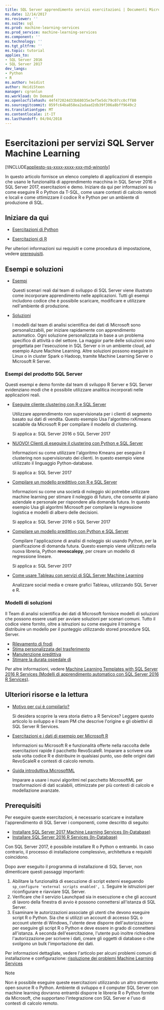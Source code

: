 ```yaml
---
title: SQL Server apprendimento servizi esercitazioni | Documenti Microsoft
ms.date: 12/14/2017
ms.reviewer: ''
ms.suite: sql
ms.prod: machine-learning-services
ms.prod_service: machine-learning-services
ms.component: ''
ms.technology: ''
ms.tgt_pltfrm: ''
ms.topic: tutorial
applies_to:
- SQL Server 2016
- SQL Server 2017
dev_langs:
- Python
- R
ms.author: heidist
author: HeidiSteen
manager: cgronlun
ms.workload: On Demand
ms.openlocfilehash: 44f472024d33b68035e3ef5e5dc79c07cc0cff80
ms.sourcegitcommit: 059fc64ba858ea2adaad2db39f306a8bff9649c2
ms.translationtype: MT
ms.contentlocale: it-IT
ms.lasthandoff: 04/04/2018
---
```

# <a name="tutorials-for-sql-server-machine-learning-services"></a>Esercitazioni per servizi SQL Server Machine Learning
[!INCLUDE[appliesto-ss-xxxx-xxxx-xxx-md-winonly](../../includes/appliesto-ss-xxxx-xxxx-xxx-md-winonly.md)]

In questo articolo fornisce un elenco completo di applicazioni di esempio che usano le funzionalità di apprendimento macchina in SQL Server 2016 o SQL Server 2017, esercitazioni e demo. Iniziare da qui per informazioni su come eseguire R o Python da T-SQL, come usare contesti di calcolo remoti e locali e come ottimizzare il codice R e Python per un ambiente di produzione di SQL.

## <a name="start-here"></a>Iniziare da qui

+ [Esercitazioni di Python](../tutorials/sql-server-python-tutorials.md)

+ [Esercitazioni di R](../tutorials/sql-server-r-tutorials.md)

Per ulteriori informazioni sui requisiti e come procedura di impostazione, vedere [prerequisiti](#bkmk_prerequisites).

## <a name="samples-and-solutions"></a>Esempi e soluzioni

+ [Esempi](#bkmk_samples) 

    Questi scenari reali dal team di sviluppo di SQL Server viene illustrato come incorporare apprendimento nelle applicazioni. Tutti gli esempi includono codice che è possibile scaricare, modificare e utilizzare nell'ambiente di produzione.

+ [Soluzioni](#bkmk_solutions) 

    I modelli dal team di analisi scientifica dei dati di Microsoft sono personalizzabili, per iniziare rapidamente con apprendimento automatico. Ogni soluzione personalizzata in base a un problema specifico di attività o del settore. La maggior parte delle soluzioni sono progettata per l'esecuzione in SQL Server o in un ambiente cloud, ad esempio Azure Machine Learning. Altre soluzioni possono eseguire in Linux o in cluster Spark o Hadoop, tramite Machine Learning Server o Microsoft R Server.

### <a name ="bkmk_samples"></a>Esempi del prodotto SQL Server

Questi esempi e demo fornite dal team di sviluppo R Server e SQL Server evidenziano modi che è possibile utilizzare analitica incorporati nelle applicazioni reali.

+ [Eseguire cliente clustering con R e SQL Server](https://microsoft.github.io/sql-ml-tutorials/R/customerclustering/)

  Utilizzare apprendimento non supervisionata per i clienti di segmento basato sui dati di vendita. Questo esempio Usa l'algoritmo rxKmeans scalabile da Microsoft R per compilare il modello di clustering. 
  
  Si applica a: SQL Server 2016 o SQL Server 2017

+ [NUOVO! Clienti di eseguire il clustering con Python e SQL Server](https://microsoft.github.io/sql-ml-tutorials/python/customerclustering/)

    Informazioni su come utilizzare l'algoritmo Kmeans per eseguire il clustering non supervisionato dei clienti. In questo esempio viene utilizzato il linguaggio Python-database.
    
    Si applica a: SQL Server 2017

+ [Compilare un modello predittivo con R e SQL Server](https://microsoft.github.io/sql-ml-tutorials/R/rentalprediction)

  Informazioni su come una società di noleggio ski potrebbe utilizzare machine learning per stimare il noleggio di futuro, che consente al piano aziendale e personale per rispondere alla domanda futura. In questo esempio Usa gli algoritmi Microsoft per compilare la regressione logistica e modelli di albero delle decisioni. 
  
  Si applica a: SQL Server 2016 o SQL Server 2017

+ [Compilare un modello predittivo con Python e SQL Server](https://microsoft.github.io/sql-ml-tutorials/python/rentalprediction/)

   Compilare l'applicazione di analisi di noleggio ski usando Python, per la pianificazione di domanda futura. Questo esempio viene utilizzato nella nuova libreria, Python **revoscalepy**, per creare un modello di regressione lineare.
   
   Si applica a: SQL Server 2017

+ [Come usare Tableau con servizi di SQL Server Machine Learning](https://blogs.msdn.microsoft.com/mlserver/2017/12/14/how-to-use-tableau-with-sql-server-machine-learning-services-with-r-and-python/)

    Analizzare social media e creare grafici Tableau, utilizzando SQL Server e R.

### <a name="bkmk_solutions"></a>Modelli di soluzioni

Il Team di analisi scientifica dei dati di Microsoft fornisce modelli di soluzioni che possono essere usati per avviare soluzioni per scenari comuni. Tutto il codice viene fornito, oltre a istruzioni su come eseguire il training e distribuire un modello per il punteggio utilizzando stored procedure SQL Server.

+ [Rilevamento di frodi](https://gallery.cortanaanalytics.com/Tutorial/Online-Fraud-Detection-Template-with-SQL-Server-R-Services-1)
+ [Stima personalizzata del trasferimento](https://gallery.cortanaanalytics.com/Tutorial/Customer-Churn-Prediction-Template-with-SQL-Server-R-Services-1)
+ [Manutenzione predittiva](https://gallery.cortanaanalytics.com/Tutorial/Predictive-Maintenance-Template-with-SQL-Server-R-Services-1)
+ [Stimare la durata ospedale di](https://gallery.cortanaintelligence.com/Solution/Predicting-Length-of-Stay-in-Hospitals-1)

Per altre informazioni, vedere [Machine Learning Templates with SQL Server 2016 R Services (Modelli di apprendimento automatico con SQL Server 2016 R Services)](https://blogs.technet.microsoft.com/machinelearning/2016/03/23/machine-learning-templates-with-sql-server-2016-r-services/).

## <a name="more-resources-and-reading"></a>Ulteriori risorse e la lettura

+ [Motivo per cui è compilarlo?](https://blogs.msdn.microsoft.com/sqlserverstorageengine/2017/01/10/sql-server-r-services-why-did-we-build-it/)

    Si desidera scoprire la vera storia dietro a R Services? Leggere questo articolo lo sviluppo e il team PM che descrive l'origine e gli obiettivi di SQL Server R Services.

+ [Esercitazioni e i dati di esempio per Microsoft R](https://docs.microsoft.com/machine-learning-server/r/tutorial-introduction)

    Informazioni su Microsoft R e funzionalità offerte nella raccolta delle esercitazioni rapide il pacchetto RevoScaleR. Imparare a scrivere una sola volta codice R e distribuire in qualsiasi punto, uso delle origini dati RevoScaleR e contesti di calcolo remoto.

+ [Guida introduttiva MicrosoftML](https://docs.microsoft.com/machine-learning-server/r/concept-what-is-the-microsoftml-package)

  Imparare a usare i nuovi algoritmi nel pacchetto MicrosoftML per trasformazioni di dati scalabili, ottimizzate per più contesti di calcolo e modellazione avanzate.

## <a name="bkmk_Prerequisites"></a>Prerequisiti

Per eseguire queste esercitazioni, è necessario scaricare e installare l'apprendimento di SQL Server i componenti, come descritto di seguito:

+ [Installare SQL Server 2017 Machine Learning Services (In-Database)](../install/sql-machine-learning-services-windows-install.md)
+ [Installare SQL Server 2016 R Services (In-Database)](../install/sql-r-services-windows-install.md)

Con SQL Server 2017, è possibile installare R o Python o entrambi. In caso contrario, il processo di installazione complessivo, architettura e requisiti coincidono.

Dopo aver eseguito il programma di installazione di SQL Server, non dimenticare questi passaggi importanti:

1. Abilitare la funzionalità di esecuzione di script esterni eseguendo `sp_configure 'external scripts enabled', 1`. Seguire le istruzioni per riconfigurare e riavviare SQL Server.
2. Verificare che il servizio Launchpad sia in esecuzione e che gli account di lavoro della finestra di avvio è possono connettersi all'istanza di SQL Server.
3. Esaminare le autorizzazioni associate gli utenti che devono eseguire script R o Python. Sia che si utilizzi un account di accesso SQL o account utente di Windows, l'utente deve disporre dell'autorizzazione per eseguire gli script R o Python e deve essere in grado di connettersi all'istanza. A seconda dell'esercitazione, l'utente può inoltre richiedere l'autorizzazione per scrivere i dati, creare gli oggetti di database o che svolgono un bulk l'importazione dei dati.

Per informazioni dettagliate, vedere l'articolo per alcuni problemi comuni di installazione e configurazione: [risoluzione dei problemi Machine Learning Services](../machine-learning-troubleshooting-faq.md)

> [!NOTE]
> Non è possibile eseguire queste esercitazioni utilizzando un altro strumento open source R o Python. Ambiente di sviluppo e il computer SQL Server con machine learning dovranno entrambi disporre le librerie R o Python fornite da Microsoft, che supportano l'integrazione con SQL Server e l'uso di contesti di calcolo remoto.
